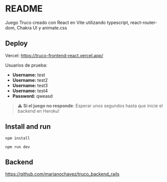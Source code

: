 # README

Juego Truco creado con React en Vite utilizando typescript, react-router-dom, Chakra UI y animate.css

## Deploy

Vercel: https://truco-frontend-react.vercel.app/

Usuarios de prueba:
  - **Username:** test
  - **Username:** test2
  - **Username:** test3
  - **Username:** test4
  - **Password:** qweasd

> :warning: **Si el juego no responde**: Esperar unos segundos hasta que inicie el backend en Heroku!

## Install and run

`npm install`

`npm run dev`

## Backend

https://github.com/marianochavez/truco_backend_rails
